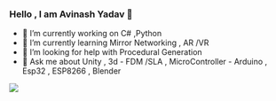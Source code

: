 ### Hello , I am Avinash Yadav 👋


- 🔭 I’m currently working on C# ,Python 
- 🌱 I’m currently learning Mirror Networking , AR /VR 
- 🤔 I’m looking for help with Procedural Generation 
- 💬 Ask me about Unity , 3d - FDM /SLA  , MicroController - Arduino , Esp32 , ESP8266  , Blender 


<img src="https://github-readme-stats.vercel.app/api?username=Avin19&&show_icons=true&title_color=66ff33&icon_color=bb2ade&text_color=daf7dc&bg_color=191919">
